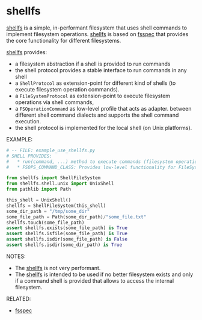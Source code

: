 shellfs
===============================================================================

[shellfs] is a simple, in-performant filesystem that uses shell commands
to implement filesystem operations. [shellfs] is based on [fsspec]
that provides the core functionality for different filesystems.


[shellfs] provides:

* a filesystem abstraction if a shell is provided to run commands
* the shell protocol provides a stable interface to run commands in any shell
* a `ShellProtocol` as extension-point for different kind of shells
  (to execute filesystem operation commands).
* a `FileSystemProtocol` as extension-point to execute filesystem operations via shell commands,
* a `FSOperationCommand` as low-level profile that acts as adapter.
  between different shell command dialects and supports the shell command execution.
* the shell protocol is implemented for the local shell (on Unix platforms).

EXAMPLE:

```python
# -- FILE: example_use_shellfs.py
# SHELL PROVIDES:
#   * run(command, ...) method to execute commands (filesystem operations)
#   * FSOPS_COMMAND_CLASS: Provides low-level functionality for FileSystemProtocol

from shellfs import ShellFileSystem
from shellfs.shell.unix import UnixShell
from pathlib import Path

this_shell = UnixShell()
shellfs = ShellFileSystem(this_shell)
some_dir_path = "/tmp/some_dir"
some_file_path = Path(some_dir_path)/"some_file.txt"
shellfs.touch(some_file_path)
assert shellfs.exists(some_file_path) is True
assert shellfs.isfile(some_file_path) is True
assert shellfs.isdir(some_file_path) is False
assert shellfs.isdir(some_dir_path) is True
```

NOTES:

* The [shellfs] is not very performant.
* The [shellfs] is intended to be used if no better filesystem exists
  and only if a command shell is provided that allows to access the internal filesystem.

RELATED:

* [fsspec]

[shellfs]: https://github.com/jenisys/shellfs
[fsspec]: https://github.com/fsspec/filesystem_spec
[universal_pathlib]: https://github.com/fsspec/universal_pathlib
